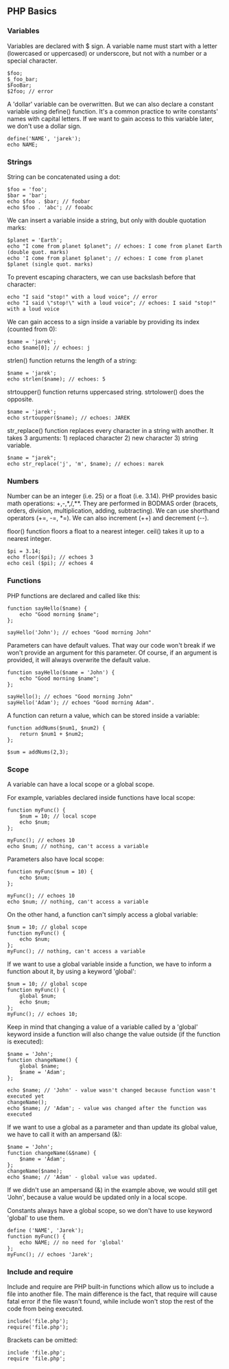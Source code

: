 ## PHP Basics

### Variables

Variables are declared with $ sign. A variable name must start with a letter (lowercased or uppercased) or underscore, but not with a number or a special character.

    $foo;
    $_foo_bar;
    $FooBar;
    $2foo; // error


A 'dollar' variable can be overwritten. But we can also declare a constant variable using define() function. It's a common practice to write constants' names with capital letters. If we want to gain access to this variable later, we don't use a dollar sign.

    define('NAME', 'jarek');
    echo NAME;

### Strings

String can be concatenated using a dot:

    $foo = 'foo';
    $bar = 'bar';
    echo $foo . $bar; // foobar
    echo $foo . 'abc'; // fooabc

We can insert a variable inside a string, but only with double quotation marks:

    $planet = 'Earth';
    echo "I come from planet $planet"; // echoes: I come from planet Earth (double quot. marks)
    echo 'I come from planet $planet'; // echoes: I come from planet $planet (single quot. marks)

To prevent escaping characters, we can use backslash before that character:

    echo "I said "stop!" with a loud voice"; // error
    echo "I said \"stop!\" with a loud voice"; // echoes: I said "stop!" with a loud voice

We can gain access to a sign inside a variable by providing its index (counted from 0):

    $name = 'jarek';
    echo $name[0]; // echoes: j

strlen() function returns the length of a string:

    $name = 'jarek';
    echo strlen($name); // echoes: 5

strtoupper() function returns uppercased string. strtolower() does the opposite.

    $name = 'jarek';
    echo strtoupper($name); // echoes: JAREK

str_replace() function replaces every character in a string with another. It takes 3 arguments: 1) replaced character 2) new character 3) string variable.

    $name = "jarek";
    echo str_replace('j', 'm', $name); // echoes: marek

### Numbers

Number can be an integer (i.e. 25) or a float (i.e. 3.14). PHP provides basic math operations: +,-,*,/,**. They are performed in BODMAS order (bracets, orders, division, multiplication, adding, subtracting). We can use shorthand operators (+=, -=, *=). We can also increment (++) and decrement (--).

floor() function floors a float to a nearest integer. ceil() takes it up to a nearest integer.

    $pi = 3.14;
    echo floor($pi); // echoes 3
    echo ceil ($pi); // echoes 4

### Functions

PHP functions are declared and called like this:

    function sayHello($name) {
        echo "Good morning $name";
    };

    sayHello('John'); // echoes "Good morning John"

Parameters can have default values. That way our code won't break if we won't provide an argument for this parameter. Of course, if an argument is provided, it will always overwrite the default value.

    function sayHello($name = 'John') {
        echo "Good morning $name";
    };

    sayHello(); // echoes "Good morning John"
    sayHello('Adam'); // echoes "Good morning Adam".

A function can return a value, which can be stored inside a variable:

    function addNums($num1, $num2) {
        return $num1 + $num2;
    };

    $sum = addNums(2,3);

### Scope

A variable can have a local scope or a global scope.

For example, variables declared inside functions have local scope:

    function myFunc() {
        $num = 10; // local scope
        echo $num;
    };

    myFunc(); // echoes 10
    echo $num; // nothing, can't access a variable

Parameters also have local scope:

    function myFunc($num = 10) {
        echo $num;
    };

    myFunc(); // echoes 10
    echo $num; // nothing, can't access a variable

On the other hand, a function can't simply access a global variable:

    $num = 10; // global scope
    function myFunc() {
        echo $num;
    };
    myFunc(); // nothing, can't access a variable

If we want to use a global variable inside a function, we have to inform a function about it, by using a keyword 'global':

    $num = 10; // global scope
    function myFunc() {
        global $num;
        echo $num;
    };
    myFunc(); // echoes 10;

Keep in mind that changing a value of a variable called by a 'global' keyword inside a function will also change the value outside (if the function is executed):

    $name = 'John';
    function changeName() {
        global $name;
        $name = 'Adam';
    };

    echo $name; // 'John' - value wasn't changed because function wasn't executed yet
    changeName();
    echo $name; // 'Adam'; - value was changed after the function was executed

If we want to use a global as a parameter and than update its global value, we have to call it with an ampersand (&):

    $name = 'John';
    function changeName(&$name) {
        $name = 'Adam';
    };
    changeName($name);
    echo $name; // 'Adam' - global value was updated. 
    
If we didn't use an ampersand (&) in the example above, we would still get 'John', because a value would be updated only in a local scope.

Constants always have a global scope, so we don't have to use keyword 'global' to use them.

    define ('NAME', 'Jarek');
    function myFunc() {
        echo NAME; // no need for 'global'
    };
    myFunc(); // echoes 'Jarek';

### Include and require

Include and require are PHP built-in functions which allow us to include a file into another file. The main difference is the fact, that require will cause fatal error if the file wasn't found, while include won't stop the rest of the code from being executed.

    include('file.php');
    require('file.php');

Brackets can be omitted:

    include 'file.php';
    require 'file.php';